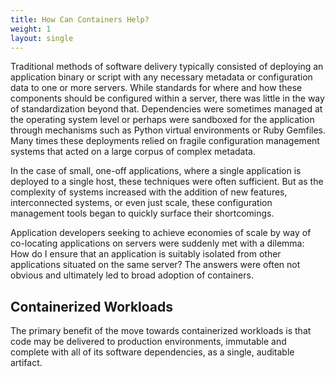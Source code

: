 ```yaml
---
title: How Can Containers Help?
weight: 1
layout: single
---
```


Traditional methods of software delivery typically consisted of deploying an application binary or script with any necessary metadata or configuration data to one or more servers. While standards for where and how these components should be configured within a server, there was little in the way of standardization beyond that. Dependencies were sometimes managed at the operating system level or perhaps were sandboxed for the application through mechanisms such as Python virtual environments or Ruby Gemfiles. Many times these deployments relied on fragile configuration management systems that acted on a large corpus of complex metadata.

In the case of small, one-off applications, where a single application is deployed to a single host, these techniques were often sufficient. But as the complexity of systems increased with the addition of new features, interconnected systems, or even just scale, these configuration management tools began to quickly surface their shortcomings.

Application developers seeking to achieve economies of scale by way of co-locating applications on servers were suddenly met with a dilemma: How do I ensure that an application is suitably isolated from other applications situated on the same server? The answers were often not obvious and ultimately led to broad adoption of containers.

## Containerized Workloads

The primary benefit of the move towards containerized workloads is that code may be delivered to production environments, immutable and complete with all of its software dependencies, as a single, auditable artifact.

